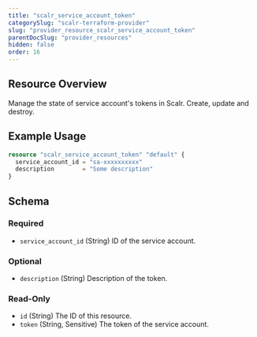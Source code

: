 ```yaml
---
title: "scalr_service_account_token"
categorySlug: "scalr-terraform-provider"
slug: "provider_resource_scalr_service_account_token"
parentDocSlug: "provider_resources"
hidden: false
order: 16
---
```

## Resource Overview

Manage the state of service account's tokens in Scalr. Create, update and destroy.

## Example Usage

```terraform
resource "scalr_service_account_token" "default" {
  service_account_id = "sa-xxxxxxxxxx"
  description        = "Some description"
}
```

<!-- schema generated by tfplugindocs -->
## Schema

### Required

- `service_account_id` (String) ID of the service account.

### Optional

- `description` (String) Description of the token.

### Read-Only

- `id` (String) The ID of this resource.
- `token` (String, Sensitive) The token of the service account.
